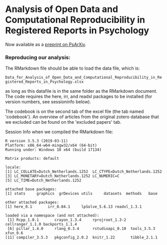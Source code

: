 # Analysis of Open Data and Computational Reproducibility in Registered Reports in Psychology

Now available as a [preprint on PsArXiv](https://psyarxiv.com/fk8vh/).

### Reproducing our analysis:
The RMarkdown file should be able to load the data file, which is: 

`Data_for_Analysis_of_Open_Data_and_Computational_Reproducibility_in_Registered_Reports_in_Psychology.xlsx`

as long as this datafile is in the same folder as the RMarkdown document. 
The code requires the here, irr, and readxl packages to be installed (for version numbers, see sessioninfo below).

The codebook is on the second tab of the excel file (the tab named 'codebook'). 
An overview of articles from the original zotero database that we excluded can be found on the 'excluded papers' tab.

Session Info when we compiled the RMarkdown file: 

```
R version 3.5.3 (2019-03-11)
Platform: x86_64-w64-mingw32/x64 (64-bit)
Running under: Windows 10 x64 (build 17134)

Matrix products: default

locale:
[1] LC_COLLATE=Dutch_Netherlands.1252  LC_CTYPE=Dutch_Netherlands.1252   
[3] LC_MONETARY=Dutch_Netherlands.1252 LC_NUMERIC=C                      
[5] LC_TIME=Dutch_Netherlands.1252    

attached base packages:
[1] stats     graphics  grDevices utils     datasets  methods   base     

other attached packages:
[1] here_0.1       irr_0.84.1     lpSolve_5.6.13 readxl_1.3.1  

loaded via a namespace (and not attached):
 [1] Rcpp_1.0.1       crayon_1.3.4     rprojroot_1.3-2  cellranger_1.1.0 backports_1.1.4 
 [6] pillar_1.4.0     rlang_0.3.4      rstudioapi_0.10  tools_3.5.3      xfun_0.6        
[11] compiler_3.5.3   pkgconfig_2.0.2  knitr_1.22       tibble_2.1.1    
```
